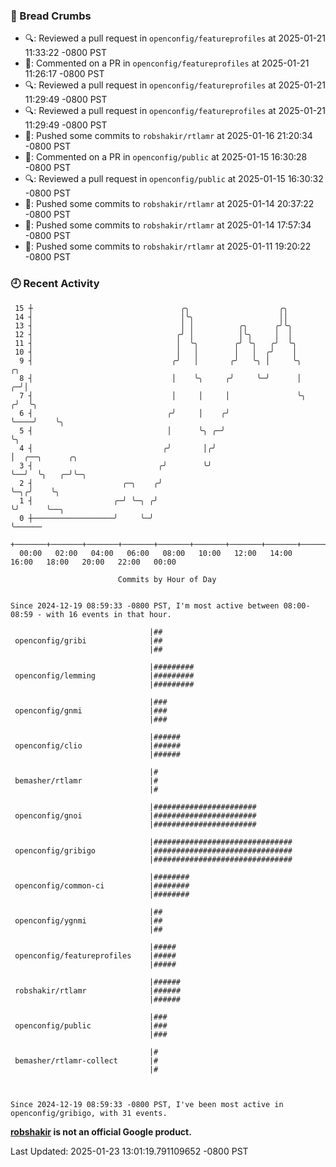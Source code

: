 ### 🍞 Bread Crumbs

 * 🔍: Reviewed a pull request in  `openconfig/featureprofiles` at 2025-01-21 11:33:22 -0800 PST
 * 💬: Commented on a PR in  `openconfig/featureprofiles` at 2025-01-21 11:26:17 -0800 PST
 * 🔍: Reviewed a pull request in  `openconfig/featureprofiles` at 2025-01-21 11:29:49 -0800 PST
 * 🔍: Reviewed a pull request in  `openconfig/featureprofiles` at 2025-01-21 11:29:49 -0800 PST
 * 🚢: Pushed some commits to `robshakir/rtlamr` at 2025-01-16 21:20:34 -0800 PST
 * 💬: Commented on a PR in  `openconfig/public` at 2025-01-15 16:30:28 -0800 PST
 * 🔍: Reviewed a pull request in  `openconfig/public` at 2025-01-15 16:30:32 -0800 PST
 * 🚢: Pushed some commits to `robshakir/rtlamr` at 2025-01-14 20:37:22 -0800 PST
 * 🚢: Pushed some commits to `robshakir/rtlamr` at 2025-01-14 17:57:34 -0800 PST
 * 🚢: Pushed some commits to `robshakir/rtlamr` at 2025-01-11 19:20:22 -0800 PST

### 🕘 Recent Activity
```
 15 ┼                                 ╭╮                    ╭╮
 14 ┤                                 │╰╮                   ││
 13 ┤                                 │ │          ╭╮      ╭╯╰╮
 12 ┤                                ╭╯ │          │╰╮     │  │
 11 ┤                                │  ╰╮        ╭╯ ╰╮   ╭╯  ╰╮
 10 ┤                                │   │        │   │  ╭╯    │
  9 ┤                               ╭╯   │       ╭╯   ╰╮ │     ╰╮        ╭╮
  8 ┤                               │    ╰╮     ╭╯     ╰─╯      │      ╭─╯│
  7 ┤                               │     │     │               ╰╮    ╭╯  ╰╮
  6 ┤                              ╭╯     │    ╭╯                ╰────╯    ╰╮
  5 ┤                              │      ╰╮ ╭─╯                            ╰╮
  4 ┤                             ╭╯       │╭╯                               │  ╭──╮      ╭╮
  3 ┤                            ╭╯        ╰╯                                ╰──╯  ╰╮   ╭─╯╰─╮
  2 ┤                    ╭─╮    ╭╯                                                  ╰─╮╭╯    ╰╮
  1 ┤                  ╭─╯ ╰─╮ ╭╯                                                     ╰╯      ╰──╮
  0 ┼──────────────────╯     ╰─╯                                                                 ╰──────
    +───────+───────+───────+───────+───────+───────+───────+───────+───────+───────+───────+───────+────
  00:00   02:00   04:00   06:00   08:00   10:00   12:00   14:00   16:00   18:00   20:00   22:00   00:00   

						Commits by Hour of Day


Since 2024-12-19 08:59:33 -0800 PST, I'm most active between 08:00-08:59 - with 16 events in that hour.

```



```
                               |##
 openconfig/gribi              |##
                               |##

                               |#########
 openconfig/lemming            |#########
                               |#########

                               |###
 openconfig/gnmi               |###
                               |###

                               |######
 openconfig/clio               |######
                               |######

                               |#
 bemasher/rtlamr               |#
                               |#

                               |#######################
 openconfig/gnoi               |#######################
                               |#######################

                               |###############################
 openconfig/gribigo            |###############################
                               |###############################

                               |########
 openconfig/common-ci          |########
                               |########

                               |##
 openconfig/ygnmi              |##
                               |##

                               |#####
 openconfig/featureprofiles    |#####
                               |#####

                               |######
 robshakir/rtlamr              |######
                               |######

                               |###
 openconfig/public             |###
                               |###

                               |#
 bemasher/rtlamr-collect       |#
                               |#



Since 2024-12-19 08:59:33 -0800 PST, I've been most active in openconfig/gribigo, with 31 events.

```
**[robshakir](mailto:robjs@google.com) is not an official Google product.**  


Last Updated: 2025-01-23 13:01:19.791109652 -0800 PST
